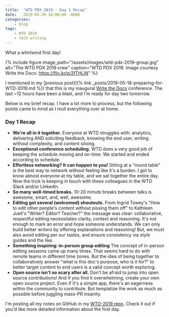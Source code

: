 ```yaml
---
title:  "WTD PDX 2019 - Day 1 Recap"
date:   2019-05-20 16:00:00 -0800
categories:
    - blog
tags:
    - WTD 2019
    - tech writing
---
```

What a whirlwind first day!

<!--more-->

{% include figure image_path="/assets/images/wtd-pdx-2019-group.jpg" alt="The WTD PDX 2019 crew" caption="WTD PDX 2019. Image courtesy Write the Docs: https://flic.kr/p/2fTHLiN" %}

I mentioned in my [previous post]({% link _posts/2019-05-18-preparing-for-WTD-2019.md %}) that this is my inaugural [Write the Docs](https://www.writethedocs.org/conf/portland/2019/) conference. The last ~12 hours have been a blast, and I'm ready for day two tomorrow.

Below is my brief recap. I have a lot more to process, but the following points came to mind as I mull everything over at home.

### Day 1 Recap
- **We're all in it together.** Everyone at WTD struggles with: analytics, delivering AND soliciting feedback, knowing the end user, writing without complexity, and content siloing.
- **Exceptional conference scheduling.** WTD does a very good job of keeping the schedule moving and on-time. We started and ended according to schedule.
- **Effortless networking? It can happen to you!** Sitting at a "round table" is the best way to network without feeling like it's a burden. I got to know almost everyone at my table, and we sat together the entire day. Now the trick is keeping in touch with these colleagues in the WTD Slack and/or LinkedIn.
- **So many well-timed breaks.** 10-20 minute breaks between talks is awesome, smart, and, well, awesome.
- **Editing got several (welcomed) shoutouts.** From Ingrid Towey's "How to edit other people's content without pissing them off" to Kathleen Juell's "Writer? Editor? Teacher?" the message was clear: collaborative, respectful editing necessitates clarity, context and reasoning. It's not enough to mark an error and hope someone understands. We can only build better writers by offering explanations and reasoning! But, we must also avoid editing per our tastes, and ensure consistency via style guides and the like.
- **Something inspiring: in-person group editing** The concept of in-person editing sessions came up many times. That seems hard to do with remote teams in different time zones. But the idea of being together to collaboratively answer "what is this doc's purpose, who is it for?" to better target content to end users is a valid concept worth exploring.
- **Open source isn't so scary after all.** Don't be afraid to jump into open source contributions! And if you find it overwhelming, create your own open source project. Even if it's a simple app, there's an eagerness within the community to contribute. But templatize the work as much as possible before juggling mass-PR insanity.

I'm posting all my notes on GitHub in my [WTD-2019 repo](https://github.com/a-thay/WTD-2019). Check it out if you'd like more detailed information about the first day.
